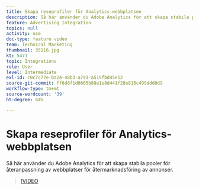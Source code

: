 ```yaml
---
title: Skapa reseprofiler för Analytics-webbplatsen
description: Så här använder du Adobe Analytics för att skapa stabila pooler för återmarknadsföring av webbplatser på Advertising Cloud.
feature: Advertising Integration
topics: null
activity: use
doc-type: feature video
team: Technical Marketing
thumbnail: 35116.jpg
kt: 5473
topic: Integrations
role: User
level: Intermediate
exl-id: c0c7c77e-ba24-48b3-a793-a519fbd45e12
source-git-commit: ff6d8f1d0605b88e1e8d441f28e815c499ddd0d9
workflow-type: tm+mt
source-wordcount: '39'
ht-degree: 64%

---
```


# Skapa reseprofiler för Analytics-webbplatsen

Så här använder du Adobe Analytics för att skapa stabila pooler för återanpassning av webbplatser för återmarknadsföring av annonser.

>[!VIDEO](https://video.tv.adobe.com/v/35116/?quality=12&learn=on)

